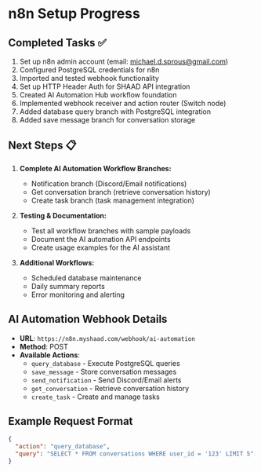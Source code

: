 # n8n Setup Progress

## Completed Tasks ✅
1. Set up n8n admin account (email: michael.d.sprous@gmail.com)
2. Configured PostgreSQL credentials for n8n
3. Imported and tested webhook functionality
4. Set up HTTP Header Auth for SHAAD API integration
5. Created AI Automation Hub workflow foundation
6. Implemented webhook receiver and action router (Switch node)
7. Added database query branch with PostgreSQL integration
8. Added save message branch for conversation storage

## Next Steps 📋
1. **Complete AI Automation Workflow Branches:**
   - Notification branch (Discord/Email notifications)
   - Get conversation branch (retrieve conversation history)
   - Create task branch (task management integration)

2. **Testing & Documentation:**
   - Test all workflow branches with sample payloads
   - Document the AI automation API endpoints
   - Create usage examples for the AI assistant

3. **Additional Workflows:**
   - Scheduled database maintenance
   - Daily summary reports
   - Error monitoring and alerting

## AI Automation Webhook Details
- **URL**: `https://n8n.myshaad.com/webhook/ai-automation`
- **Method**: POST
- **Available Actions**:
  - `query_database` - Execute PostgreSQL queries
  - `save_message` - Store conversation messages
  - `send_notification` - Send Discord/Email alerts
  - `get_conversation` - Retrieve conversation history
  - `create_task` - Create and manage tasks

## Example Request Format
```json
{
  "action": "query_database",
  "query": "SELECT * FROM conversations WHERE user_id = '123' LIMIT 5"
}
```